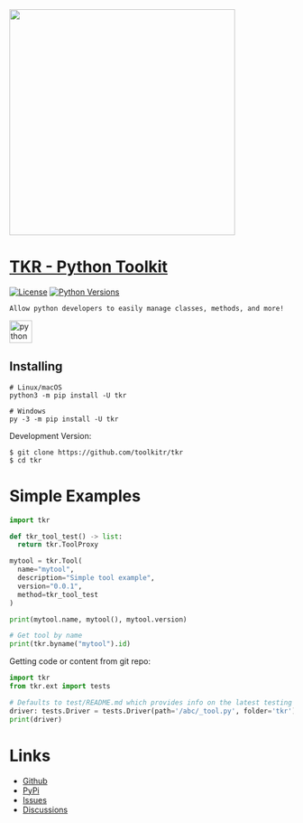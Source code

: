 <div id="header">
  <img src="https://media.discordapp.net/attachments/1171675700055506989/1174869224750059540/tkr.social.preview.png?ex=6569293b&is=6556b43b&hm=2671fa13030c24a58ace7738fe2c99ee5df4297efe0785361a4c67eeabfc20b3&=&width=997&height=499" width="400"/>
</div>

# [TKR - Python Toolkit](https://pypi.org/project/tkr/)
[![License](https://img.shields.io/badge/license-MIT-blue.svg)](https://github.com/toolkitr/tkr/blob/main/LICENSE)
[![Python Versions](https://img.shields.io/badge/python-3.10%20|%203.11%20|%203.12%20-blue)](https://www.python.org/downloads/)

```Allow python developers to easily manage classes, methods, and more!```
<p align="left"> <a href="https://www.python.org" target="_blank" rel="noreferrer"> <img src="https://raw.githubusercontent.com/devicons/devicon/master/icons/python/python-original.svg" alt="python" width="40" height="40"/></a></p>

## Installing
```shell
# Linux/macOS
python3 -m pip install -U tkr

# Windows
py -3 -m pip install -U tkr
```
Development Version:
```shell
$ git clone https://github.com/toolkitr/tkr
$ cd tkr
```

# Simple Examples
```python
import tkr

def tkr_tool_test() -> list:
  return tkr.ToolProxy

mytool = tkr.Tool(
  name="mytool",
  description="Simple tool example",
  version="0.0.1",
  method=tkr_tool_test
)

print(mytool.name, mytool(), mytool.version)

# Get tool by name
print(tkr.byname("mytool").id)
```
Getting code or content from git repo:
```python
import tkr
from tkr.ext import tests

# Defaults to test/README.md which provides info on the latest testing files.
driver: tests.Driver = tests.Driver(path='/abc/_tool.py', folder='tkr') 
print(driver)
```

# Links
- [Github](https://github.com/toolkitr/tkr)
- [PyPi](https://pypi.org/project/tkr)
- [Issues](https://github.com/toolkitr/tkr/issues)
- [Discussions](https://github.com/toolkitr/tkr/discussions)
